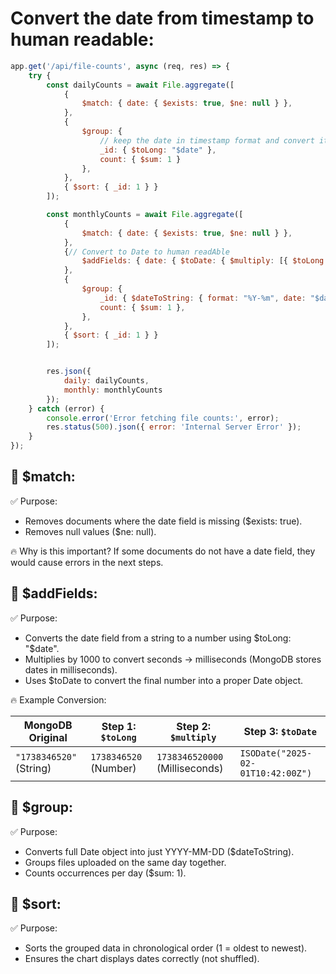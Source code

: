 # Convert the date from timestamp to human readable:

```js
app.get('/api/file-counts', async (req, res) => {
    try {
        const dailyCounts = await File.aggregate([
            {
                $match: { date: { $exists: true, $ne: null } },
            },
            {
                $group: {
                    // keep the date in timestamp format and convert it to number with $toLong
                    _id: { $toLong: "$date" },
                    count: { $sum: 1 }
                },
            },
            { $sort: { _id: 1 } }
        ]);

        const monthlyCounts = await File.aggregate([
            {
                $match: { date: { $exists: true, $ne: null } },
            },
            {// Convert to Date to human readAble
                $addFields: { date: { $toDate: { $multiply: [{ $toLong: "$date" }, 1000] } } },
            },
            {
                $group: {
                    _id: { $dateToString: { format: "%Y-%m", date: "$date" } },
                    count: { $sum: 1 },
                },
            },
            { $sort: { _id: 1 } }
        ]);


        res.json({
            daily: dailyCounts,
            monthly: monthlyCounts
        });
    } catch (error) {
        console.error('Error fetching file counts:', error);
        res.status(500).json({ error: 'Internal Server Error' });
    }
});
```

## 📌 $match:
✅ Purpose:

- Removes documents where the date field is missing ($exists: true).
- Removes null values ($ne: null).

🔥 Why is this important?
If some documents do not have a date field, they would cause errors in the next steps.

## 📌 $addFields:
✅ Purpose:

- Converts the date field from a string to a number using $toLong: "$date".
- Multiplies by 1000 to convert seconds → milliseconds (MongoDB stores dates in milliseconds).
- Uses $toDate to convert the final number into a proper Date object.

🔥 Example Conversion:

| MongoDB Original     | **Step 1:** `$toLong` | **Step 2:** `$multiply` | **Step 3:** `$toDate`           |
|----------------------|----------------------|-------------------------|---------------------------------|
| `"1738346520"` (String) | `1738346520` (Number) | `1738346520000` (Milliseconds) | `ISODate("2025-02-01T10:42:00Z")` |

## 📌 $group:
✅ Purpose:

- Converts full Date object into just YYYY-MM-DD ($dateToString).
- Groups files uploaded on the same day together.
- Counts occurrences per day ($sum: 1).

## 📌 $sort:
✅ Purpose:

- Sorts the grouped data in chronological order (1 = oldest to newest).
- Ensures the chart displays dates correctly (not shuffled).